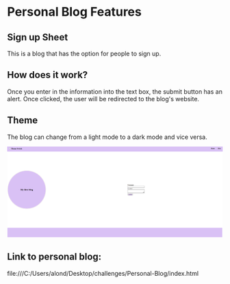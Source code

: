 # Personal Blog Features 


## Sign up Sheet

This is a blog that has the option for people to sign up.

## How does it work?

Once you enter in the information into the text box, the submit button has an alert. Once clicked, the user will be redirected to the blog's website. 

## Theme

The blog can change from a light mode to a dark mode and vice versa. 

![alt text](image-1.png)



## Link to personal blog: 
file:///C:/Users/alond/Desktop/challenges/Personal-Blog/index.html












